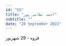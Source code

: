 ```yaml
---
id: "55"
title: "احمد نظامی‌ پور"
subtitle: ""
date: "20 September 2022"
---
```


قروه - 29 شهریور 
